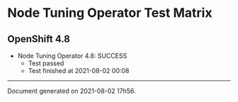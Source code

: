
Node Tuning Operator Test Matrix
================================

OpenShift 4.8
-------------


* Node Tuning Operator 4.8: SUCCESS
  - Test passed
  - Test finished at 2021-08-02 00:08


---
Document generated on 2021-08-02 17h56.
